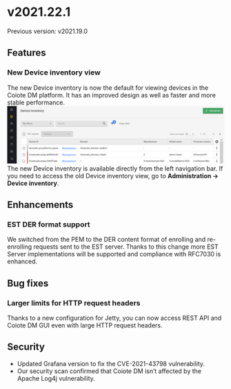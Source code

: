 # v2021.22.1
Previous version: v2021.19.0

## Features

### New Device inventory view

The new Device inventory is now the default for viewing devices in the Coiote DM platform. It has an improved design as well as faster and more stable performance.
![Device inventory](images/device_inventory.png "device inventory")
The new Device inventory is available directly from the left navigation bar. If you need to access the old Device inventory view, go to **Administration -> Device inventory**.

## Enhancements

### EST DER format support
We switched from the PEM to the DER content format of enrolling and re-enrolling requests sent to the EST server. Thanks to this change more EST Server implementations will be supported and compliance with RFC7030 is enhanced.

## Bug fixes

### Larger limits for HTTP request headers

Thanks to a new configuration for Jetty, you can now access REST API and Coiote DM GUI even with large HTTP request headers.

## Security
- Updated Grafana version to fix the CVE-2021-43798 vulnerability.
- Our security scan confirmed that Coiote DM isn’t affected by the Apache Log4j vulnerability.
